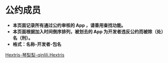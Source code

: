 # 公约成员  
* **本页面记录所有通过公约审核的 App ，请善用查找功能。**
* **本页面根据加入时间倒序排列，被划去的 App 为开发者违反公约而被除（处）名（刑）。**
* **格式：名称-开发者-包名**
  
  
[Hextris-琴梨梨-qinlili.Hextris][]  





[Hextris-琴梨梨-qinlili.Hextris]: https://github.com/qinlili23333/QinliliArticles/releases/download/AndroidAPP/Hextris.apk
